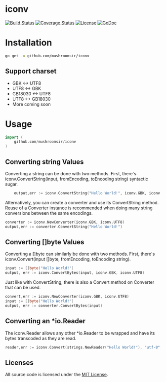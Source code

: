 # iconv
[![Build Status](https://img.shields.io/travis/mushroomsir/iconv.svg?style=flat-square)](https://travis-ci.org/mushroomsir/iconv)
[![Coverage Status](http://img.shields.io/coveralls/mushroomsir/iconv.svg?style=flat-square)](https://coveralls.io/github/mushroomsir/iconv?branch=master)
[![License](http://img.shields.io/badge/license-mit-blue.svg?style=flat-square)](https://github.com/mushroomsir/iconv/blob/master/LICENSE)
[![GoDoc](http://img.shields.io/badge/go-documentation-blue.svg?style=flat-square)](http://godoc.org/github.com/mushroomsir/iconv)

# Installation

```sh
go get -u github.com/mushroomsir/iconv
```
## Support charset
- GBK <-> UTF8 
- UTF8 <-> GBK
- GB18030 <-> UTF8
- UTF8 <-> GB18030
- More coming soon

# Usage
```go
import (
	github.com/mushroomsir/iconv
)
```
## Converting string Values 

Converting a string can be done with two methods. First, there's
iconv.ConvertString(input, fromEncoding, toEncoding string) syntactic sugar.
```go
	output,err := iconv.ConvertString("Hello World!", iconv.GBK, iconv.UTF8)
```

Alternatively, you can create a converter and use its ConvertString method.
Reuse of a Converter instance is recommended when doing many string conversions
between the same encodings.
```go
converter := iconv.NewConverter(iconv.GBK, iconv.UTF8)
output,err := converter.ConvertString("Hello World!")
```

## Converting []byte Values

Converting a []byte can similarly be done with two methods. First, there's
iconv.Convert(input []byte, fromEncoding, toEncoding string). 
```go
input := []byte("Hello World!")
output, err := iconv.ConvertBytes(input, iconv.GBK, iconv.UTF8)
```
Just like with ConvertString, there is also a Convert method on Converter that
can be used.
```go
convert,err := iconv.NewConverter(iconv.GBK, iconv.UTF8)
input := []byte("Hello World!")
output, err := converter.ConvertBytes(input)
```


## Converting an \*io.Reader

The iconv.Reader allows any other \*io.Reader to be wrapped and have its bytes
transcoded as they are read. 
```go
reader,err := iconv.Convert(strings.NewReader("Hello World!"), "utf-8", "windows-1252")
```

## Licenses

All source code is licensed under the [MIT License](https://github.com/mushroomsir/iconv/blob/master/LICENSE).
